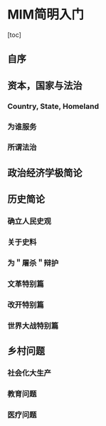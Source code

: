 # MlM简明入门
[toc]
## 自序

## 资本，国家与法治

### Country, State, Homeland

### 为谁服务

### 所谓法治

## 政治经济学极简论

###

## 历史简论

### 确立人民史观

### 关于史料

### 为＂屠杀＂辩护

### 文革特别篇

### 改开特别篇

### 世界大战特别篇

## 乡村问题

### 社会化大生产

### 教育问题

### 医疗问题
<!--stackedit_data:
eyJoaXN0b3J5IjpbLTExMTQ5MTMzNThdfQ==
-->